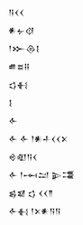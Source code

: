 <div class='block'>
<div class='line'>𒀀𒌋𒌋</div>
<div class='line'>𒀭𒉡𒋼</div>
<div class='line'>𒁹𒁍𒁲𒋙</div>
<div class='line'>𒌑𒊺𒍝</div>
<div class='line'>𒌓𒈬</div>
<div class='line'>𒋙</div>
<div class='line'>𒅆</div>
<div class='line'>𒅆 𒅆 𒁹𒀭𒈦𒌋𒌋𒉽</div>
<div class='line'>𒄴𒊏𒀀𒌋</div>
<div class='line'>𒅆 𒁹𒆰𒁺 𒉌𒃮</div>
<div class='line'>𒌗𒇯 𒌓 𒌋𒌋𒈫</div>
<div class='line'>𒅆𒈬 𒁹𒉽𒀭𒀀𒀀</div>
</div>